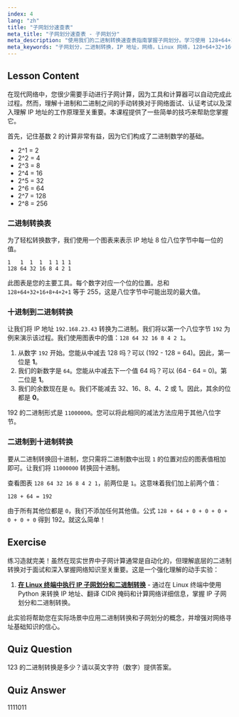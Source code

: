 ```yaml
---
index: 4
lang: "zh"
title: "子网划分速查表"
meta_title: "子网划分速查表 - 子网划分"
meta_description: "使用我们的二进制转换速查表指南掌握子网划分。学习使用 128+64+32+16+8+4+2+1 图表快速将 IP 地址从十进制转换为二进制再转回。对网络面试和认证至关重要。"
meta_keywords: "子网划分，二进制转换，IP 地址，网络，Linux 网络，128+64+32+16+8+4+2+1, 128 64 32 16 8 4 2 1, 十进制转二进制，子网计算，教程，指南"
---
```


## Lesson Content

在现代网络中，您很少需要手动进行子网计算，因为工具和计算器可以自动完成此过程。然而，理解十进制和二进制之间的手动转换对于网络面试、认证考试以及深入理解 IP 地址的工作原理至关重要。本课程提供了一些简单的技巧来帮助您掌握它。

首先，记住基数 2 的计算非常有益，因为它们构成了二进制数学的基础。

- 2^1 = 2
- 2^2 = 4
- 2^3 = 8
- 2^4 = 16
- 2^5 = 32
- 2^6 = 64
- 2^7 = 128
- 2^8 = 256

### 二进制转换表

为了轻松转换数字，我们使用一个图表来表示 IP 地址 8 位八位字节中每一位的值。

```plaintext
1   1  1  1  1 1 1 1
128 64 32 16 8 4 2 1
```

此图表是您的主要工具。每个数字对应一个位的位置。总和 `128+64+32+16+8+4+2+1` 等于 255，这是八位字节中可能出现的最大值。

### 十进制到二进制转换

让我们将 IP 地址 `192.168.23.43` 转换为二进制。我们将以第一个八位字节 `192` 为例来演示该过程。我们使用图表中的值：`128 64 32 16 8 4 2 1`。

1.  从数字 `192` 开始。您能从中减去 128 吗？可以 (192 - 128 = 64)。因此，第一位是 **1**。
2.  我们的新数字是 `64`。您能从中减去下一个值 64 吗？可以 (64 - 64 = 0)。第二位是 **1**。
3.  我们的余数现在是 `0`。我们不能减去 32、16、8、4、2 或 1。因此，其余的位都是 **0**。

192 的二进制形式是 `11000000`。您可以将此相同的减法方法应用于其他八位字节。

### 二进制到十进制转换

要从二进制转换回十进制，您只需将二进制数中出现 `1` 的位置对应的图表值相加即可。让我们将 `11000000` 转换回十进制。

查看图表 `128 64 32 16 8 4 2 1`，前两位是 `1`。这意味着我们加上前两个值：

`128 + 64 = 192`

由于所有其他位都是 `0`，我们不添加任何其他值。公式 `128 + 64 + 0 + 0 + 0 + 0 + 0 + 0` 得到 192。就这么简单！

## Exercise

练习造就完美！虽然在现实世界中子网计算通常是自动化的，但理解底层的二进制转换对于面试和深入掌握网络知识至关重要。这是一个强化理解的动手实验：

1.  **[在 Linux 终端中执行 IP 子网划分和二进制转换](https://labex.io/zh/labs/comptia-perform-ip-subnetting-and-binary-conversion-in-the-linux-terminal-592782)** - 通过在 Linux 终端中使用 Python 来转换 IP 地址、翻译 CIDR 掩码和计算网络详细信息，掌握 IP 子网划分和二进制转换。

此实验将帮助您在实际场景中应用二进制转换和子网划分的概念，并增强对网络寻址基础知识的信心。

## Quiz Question

123 的二进制转换是多少？请以英文字符（数字）提供答案。

## Quiz Answer

1111011
